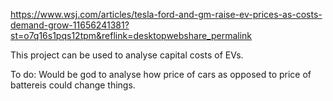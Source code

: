 https://www.wsj.com/articles/tesla-ford-and-gm-raise-ev-prices-as-costs-demand-grow-11656241381?st=o7q16s1pqs12tpm&reflink=desktopwebshare_permalink


This project can be used to analyse capital costs of EVs. 

To do:
Would be god to analyse how price of cars as opposed to price of battereis could change things.